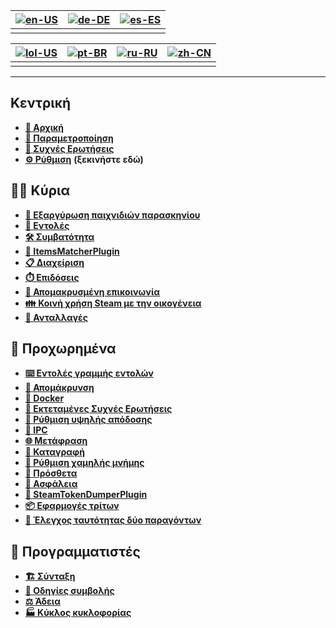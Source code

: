 | [![en-US](https://raw.githubusercontent.com/hjnilsson/country-flags/master/png100px/us.png)](https://github.com/JustArchiNET/ArchiSteamFarm/wiki/Home) | [![de-DE](https://raw.githubusercontent.com/hjnilsson/country-flags/master/png100px/de.png)](https://github.com/JustArchiNET/ArchiSteamFarm/wiki/Home-de-DE) | [![es-ES](https://raw.githubusercontent.com/hjnilsson/country-flags/master/png100px/es.png)](https://github.com/JustArchiNET/ArchiSteamFarm/wiki/Home-es-ES) |
| ------------------------------------------------------------------------------------------------------------------------------------------------------ | ------------------------------------------------------------------------------------------------------------------------------------------------------------ | ------------------------------------------------------------------------------------------------------------------------------------------------------------ |
|                                                                                                                                                        |                                                                                                                                                              |                                                                                                                                                              |

| [![lol-US](https://raw.githubusercontent.com/JustArchiNET/ArchiSteamFarm/main/resources/lol-US.png)](https://github.com/JustArchiNET/ArchiSteamFarm/wiki/Home-lol-US) | [![pt-BR](https://raw.githubusercontent.com/hjnilsson/country-flags/master/png100px/br.png)](https://github.com/JustArchiNET/ArchiSteamFarm/wiki/Home-pt-BR) | [![ru-RU](https://raw.githubusercontent.com/hjnilsson/country-flags/master/png100px/ru.png)](https://github.com/JustArchiNET/ArchiSteamFarm/wiki/Home-ru-RU) | [![zh-CN](https://raw.githubusercontent.com/hjnilsson/country-flags/master/png100px/cn.png)](https://github.com/JustArchiNET/ArchiSteamFarm/wiki/Home-zh-CN) |
| --------------------------------------------------------------------------------------------------------------------------------------------------------------------- | ------------------------------------------------------------------------------------------------------------------------------------------------------------ | ------------------------------------------------------------------------------------------------------------------------------------------------------------ | ------------------------------------------------------------------------------------------------------------------------------------------------------------ |
|                                                                                                                                                                       |                                                                                                                                                              |                                                                                                                                                              |                                                                                                                                                              |

***

## Κεντρική

* **[🏡 Αρχική](https://github.com/JustArchiNET/ArchiSteamFarm/wiki/Home)**
* **[🔧 Παραμετροποίηση](https://github.com/JustArchiNET/ArchiSteamFarm/wiki/Configuration)**
* **[💬 Συχνές Ερωτήσεις](https://github.com/JustArchiNET/ArchiSteamFarm/wiki/FAQ)**
* **[⚙️ Ρύθμιση](https://github.com/JustArchiNET/ArchiSteamFarm/wiki/Setting-up)** **(ξεκινήστε εδώ)**


## 👨‍🎓 Κύρια

* **[👥 Εξαργύρωση παιχνιδιών παρασκηνίου](https://github.com/JustArchiNET/ArchiSteamFarm/wiki/Background-games-redeemer)**
* **[📢 Εντολές](https://github.com/JustArchiNET/ArchiSteamFarm/wiki/Commands)**
* **[🛠️ Συμβατότητα](https://github.com/JustArchiNET/ArchiSteamFarm/wiki/Compatibility)**
* **[🧩 ItemsMatcherPlugin](https://github.com/JustArchiNET/ArchiSteamFarm/wiki/ItemsMatcherPlugin)**
* **[📋 Διαχείριση](https://github.com/JustArchiNET/ArchiSteamFarm/wiki/Management)**
* **[⏱️ Επιδόσεις](https://github.com/JustArchiNET/ArchiSteamFarm/wiki/Performance)**
* **[📡 Απομακρυσμένη επικοινωνία](https://github.com/JustArchiNET/ArchiSteamFarm/wiki/Remote-communication)**
* **[👪 Κοινή χρήση Steam με την οικογένεια](https://github.com/JustArchiNET/ArchiSteamFarm/wiki/Steam-Family-Sharing)**
* **[🔄 Ανταλλαγές](https://github.com/JustArchiNET/ArchiSteamFarm/wiki/Trading)**


## 🧙 Προχωρημένα

* **[⌨️ Εντολές γραμμής εντολών](https://github.com/JustArchiNET/ArchiSteamFarm/wiki/Command-line-arguments)**
* **[🚧 Απομάκρυνση](https://github.com/JustArchiNET/ArchiSteamFarm/wiki/Deprecation)**
* **[🐳 Docker](https://github.com/JustArchiNET/ArchiSteamFarm/wiki/Docker)**
* **[🤔 Εκτεταμένες Συχνές Ερωτήσεις](https://github.com/JustArchiNET/ArchiSteamFarm/wiki/Extended-FAQ)**
* **[🚀 Ρύθμιση υψηλής απόδοσης](https://github.com/JustArchiNET/ArchiSteamFarm/wiki/High-performance-setup)**
* **[🔗 IPC](https://github.com/JustArchiNET/ArchiSteamFarm/wiki/IPC)**
* **[🌐 Μετάφραση](https://github.com/JustArchiNET/ArchiSteamFarm/wiki/Localization)**
* **[📝 Καταγραφή](https://github.com/JustArchiNET/ArchiSteamFarm/wiki/Logging)**
* **[💾 Ρύθμιση χαμηλής μνήμης](https://github.com/JustArchiNET/ArchiSteamFarm/wiki/Low-memory-setup)**
* **[🔌 Πρόσθετα](https://github.com/JustArchiNET/ArchiSteamFarm/wiki/Plugins)**
* **[🔐 Ασφάλεια](https://github.com/JustArchiNET/ArchiSteamFarm/wiki/Security)**
* **[🧩 SteamTokenDumperPlugin](https://github.com/JustArchiNET/ArchiSteamFarm/wiki/SteamTokenDumperPlugin)**
* **[📦 Εφαρμογές τρίτων](https://github.com/JustArchiNET/ArchiSteamFarm/wiki/Third-party)**
* **[📵 Έλεγχος ταυτότητας δύο παραγόντων](https://github.com/JustArchiNET/ArchiSteamFarm/wiki/Two-factor-authentication)**


## 👷 Προγραμματιστές

* **[🏗️ Σύνταξη](https://github.com/JustArchiNET/ArchiSteamFarm/wiki/Compilation)**
* **[🤝 Οδηγίες συμβολής](https://github.com/JustArchiNET/ArchiSteamFarm/blob/main/.github/CONTRIBUTING.md)**
* **[⚖️ Άδεια](https://github.com/JustArchiNET/ArchiSteamFarm/wiki/License)**
* **[🏭 Κύκλος κυκλοφορίας](https://github.com/JustArchiNET/ArchiSteamFarm/wiki/Release-cycle)**